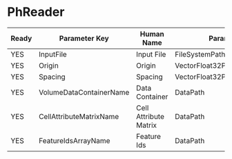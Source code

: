 # PhReader

| Ready | Parameter Key | Human Name | Parameter Type | Parameter Class |
|-------|---------------|------------|-----------------|----------------|
| YES | InputFile | Input File | FileSystemPathParameter::ValueType | FileSystemPathParameter |
| YES | Origin | Origin | VectorFloat32Parameter::ValueType | VectorFloat32Parameter |
| YES | Spacing | Spacing | VectorFloat32Parameter::ValueType | VectorFloat32Parameter |
| YES | VolumeDataContainerName | Data Container | DataPath | DataGroupCreationParameter |
| YES | CellAttributeMatrixName | Cell Attribute Matrix | DataPath | ArrayCreationParameter |
| YES | FeatureIdsArrayName | Feature Ids | DataPath | ArrayCreationParameter |
